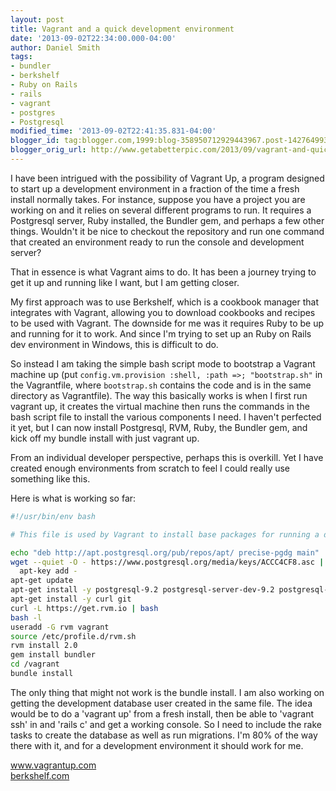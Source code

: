 ```yaml
---
layout: post
title: Vagrant and a quick development environment
date: '2013-09-02T22:34:00.000-04:00'
author: Daniel Smith
tags:
- bundler
- berkshelf
- Ruby on Rails
- rails
- vagrant
- postgres
- Postgresql
modified_time: '2013-09-02T22:41:35.831-04:00'
blogger_id: tag:blogger.com,1999:blog-358950712929443967.post-1427649930104729954
blogger_orig_url: http://www.getabetterpic.com/2013/09/vagrant-and-quick-development.html
---
```


I have been intrigued with the possibility of Vagrant Up, a program designed to start up a development environment in a fraction of the time a fresh install normally takes. For instance, suppose you have a project you are working on and it relies on several different programs to run. It requires a Postgresql server, Ruby installed, the Bundler gem, and perhaps a few other things. Wouldn't it be nice to checkout the repository and run one command that created an environment ready to run the console and development server?

That in essence is what Vagrant aims to do. It has been a journey trying to get it up and running like I want, but I am getting closer.

My first approach was to use Berkshelf, which is a cookbook manager that integrates with Vagrant, allowing you to download cookbooks and recipes to be used with Vagrant. The downside for me was it requires Ruby to be up and running for it to work. And since I'm trying to set up an Ruby on Rails dev environment in Windows, this is difficult to do.

So instead I am taking the simple bash script mode to bootstrap a Vagrant machine up (put `config.vm.provision :shell, :path =>; "bootstrap.sh"` in the Vagrantfile, where `bootstrap.sh` contains the code and is in the same directory as Vagrantfile). The way this basically works is when I first run vagrant up, it creates the virtual machine then runs the commands in the bash script file to install the various components I need. I haven't perfected it yet, but I can now install Postgresql, RVM, Ruby, the Bundler gem, and kick off my bundle install with just vagrant up.

From an individual developer perspective, perhaps this is overkill. Yet I have created enough environments from scratch to feel I could really use something like this.

Here is what is working so far:

```bash
#!/usr/bin/env bash

# This file is used by Vagrant to install base packages for running a dev environment.

echo "deb http://apt.postgresql.org/pub/repos/apt/ precise-pgdg main" | tee /etc/apt/sources.list.d/pgdg.list
wget --quiet -O - https://www.postgresql.org/media/keys/ACCC4CF8.asc | \
  apt-key add -
apt-get update
apt-get install -y postgresql-9.2 postgresql-server-dev-9.2 postgresql-contrib-9.2
apt-get install -y curl git
curl -L https://get.rvm.io | bash
bash -l
useradd -G rvm vagrant
source /etc/profile.d/rvm.sh
rvm install 2.0
gem install bundler
cd /vagrant
bundle install
```

The only thing that might not work is the bundle install. I am also working on getting the development database user created in the same file. The idea would be to do a 'vagrant up' from a fresh install, then be able to 'vagrant ssh' in and 'rails c' and get a working console. So I need to include the rake tasks to create the database as well as run migrations. I'm 80% of the way there with it, and for a development environment it should work for me.

<a href="http://www.vagrantup.com/" target="_blank">www.vagrantup.com</a><br /><a href="http://berkshelf.com/" target="_blank">berkshelf.com</a>